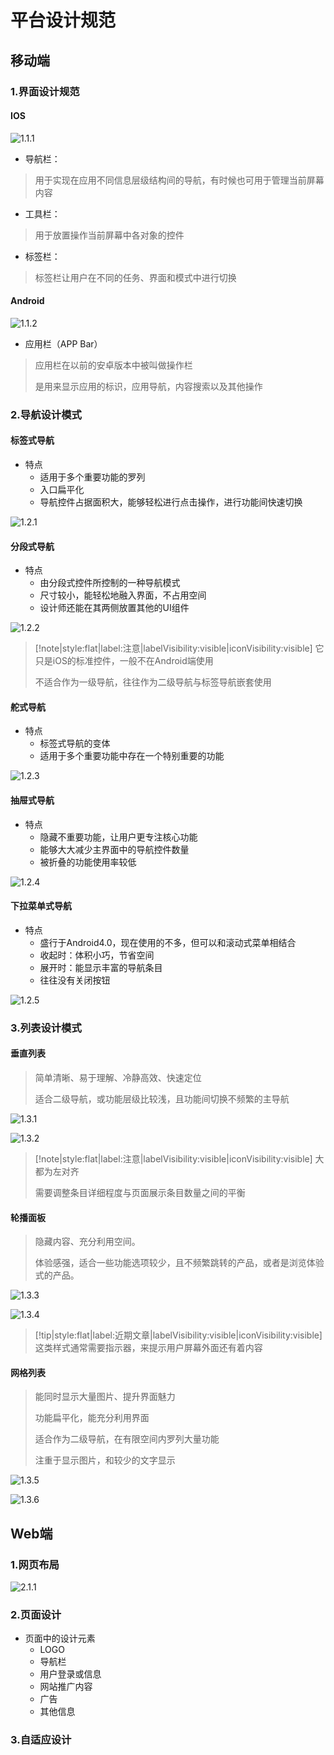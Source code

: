 # 平台设计规范

## 移动端
### 1.界面设计规范
#### IOS
![1.1.1](img/1/1.1.1.png)
- 导航栏：
> 用于实现在应用不同信息层级结构间的导航，有时候也可用于管理当前屏幕内容

- 工具栏：
> 用于放置操作当前屏幕中各对象的控件

- 标签栏：
> 标签栏让用户在不同的任务、界面和模式中进行切换

#### Android
![1.1.2](img/1/1.1.2.png)

- 应用栏（APP Bar）
> 应用栏在以前的安卓版本中被叫做操作栏
>
> 是用来显示应用的标识，应用导航，内容搜索以及其他操作

### 2.导航设计模式

#### 标签式导航
- 特点
  - 适用于多个重要功能的罗列
  - 入口扁平化
  - 导航控件占据面积大，能够轻松进行点击操作，进行功能间快速切换

![1.2.1](img/1/1.2.1.png)

#### 分段式导航
- 特点
  - 由分段式控件所控制的一种导航模式
  - 尺寸较小，能轻松地融入界面，不占用空间
  - 设计师还能在其两侧放置其他的UI组件

![1.2.2](img/1/1.2.2.png)

> [!note|style:flat|label:注意|labelVisibility:visible|iconVisibility:visible]
> 它只是iOS的标准控件，一般不在Android端使用
>
> 不适合作为一级导航，往往作为二级导航与标签导航嵌套使用

#### 舵式导航
- 特点
  - 标签式导航的变体
  - 适用于多个重要功能中存在一个特别重要的功能

![1.2.3](img/1/1.2.3.png)

#### 抽屉式导航
- 特点
  - 隐藏不重要功能，让用户更专注核心功能
  - 能够大大减少主界面中的导航控件数量
  - 被折叠的功能使用率较低

![1.2.4](img/1/1.2.4.png)


#### 下拉菜单式导航
- 特点
  - 盛行于Android4.0，现在使用的不多，但可以和滚动式菜单相结合
  - 收起时：体积小巧，节省空间
  - 展开时：能显示丰富的导航条目
  - 往往没有关闭按钮

![1.2.5](img/1/1.2.5.png)

### 3.列表设计模式
#### 垂直列表
> 简单清晰、易于理解、冷静高效、快速定位
>
> 适合二级导航，或功能层级比较浅，且功能间切换不频繁的主导航

![1.3.1](img/1/1.3.1.png)

![1.3.2](img/1/1.3.2.png)

> [!note|style:flat|label:注意|labelVisibility:visible|iconVisibility:visible]
> 大都为左对齐
> 
> 需要调整条目详细程度与页面展示条目数量之间的平衡


#### 轮播面板
> 隐藏内容、充分利用空间。
>
> 体验感强，适合一些功能选项较少，且不频繁跳转的产品，或者是浏览体验式的产品。

![1.3.3](img/1/1.3.3.png)

![1.3.4](img/1/1.3.4.png)

> [!tip|style:flat|label:近期文章|labelVisibility:visible|iconVisibility:visible]
> 这类样式通常需要指示器，来提示用户屏幕外面还有着内容

#### 网格列表
> 能同时显示大量图片、提升界面魅力
>
> 功能扁平化，能充分利用界面
>
> 适合作为二级导航，在有限空间内罗列大量功能
> 
> 注重于显示图片，和较少的文字显示

![1.3.5](img/1/1.3.5.png)

![1.3.6](img/1/1.3.6.png)

## Web端

### 1.网页布局

![2.1.1](img/1/2.1.1.png)

### 2.页面设计
- 页面中的设计元素
  - LOGO
  - 导航栏
  - 用户登录或信息
  - 网站推广内容
  - 广告
  - 其他信息

### 3.自适应设计


